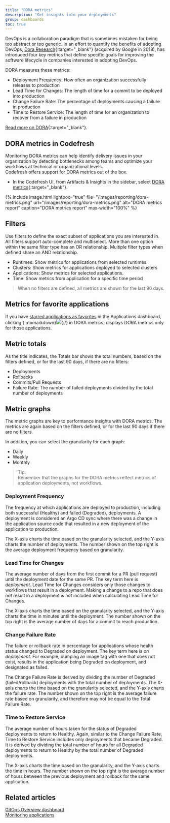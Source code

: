 ```yaml
---
title: "DORA metrics"
description: "Get insights into your deployments"
group: dashboards
toc: true
---
```


DevOps is a collaboration paradigm that is sometimes mistaken for being too abstract or too generic. In an effort to quantify the benefits of adopting DevOps, [Dora Research](https://www.devops-research.com/research.html#capabilities){:target="\_blank"} (acquired by Google in 2018), has introduced four key metrics that define specific goals for improving the software lifecycle in companies interested in adopting DevOps.

DORA measures these metrics:

* Deployment Frequency: How often an organization successfully releases to production
* Lead Time for Changes: The length of time for a commit to be deployed into production
* Change Failure Rate: The percentage of deployments causing a failure in production
* Time to Restore Service: The length of time for an organization to recover from a failure in production

[Read more on DORA](https://cloud.google.com/blog/products/devops-sre/using-the-four-keys-to-measure-your-devops-performance){:target="\_blank"}. 

## DORA metrics in Codefresh

Monitoring DORA metrics can help identify delivery issues in your organization by detecting bottlenecks among teams and optimize your workflows at technical or organizational levels.  
Codefresh offers support for DORA metrics out of the box.  

* In the Codefresh UI, from Artifacts & Insights in the sidebar, select [DORA metrics](https://g.codefresh.io/2.0/dora-dashboard/dora){:target="\_blank"}. 

{% include
image.html
lightbox="true"
file="/images/reporting/dora-metrics.png"
url="/images/reporting/dora-metrics.png"
alt="DORA metrics report"
caption="DORA metrics report"
max-width="100%"
%}

## Filters

Use filters to define the exact subset of applications you are interested in. All filters support auto-complete and multiselect. 
More than one option within the same filter type has an OR relationship. Multiple filter types when defined share an AND relationship. 

* Runtimes: Show metrics for applications from selected runtimes 
* Clusters: Show metrics for applications deployed to selected clusters
* Applications: Show metrics for selected applications. 
* Time: Show metrics from application for a specific time period

> When no filters are defined, all metrics are shown for the last 90 days. 

## Metrics for favorite applications
If you have [starred applications as favorites]({{site.baseurl}}/docs/deployment/applications-dashboard/#applications-dashboard-information) in the Applications dashboard, clicking {::nomarkdown}<img src="../../../images/icons/icon-mark-favorite.png?display=inline-block">{:/} in DORA metrics, displays DORA metrics only for those applications.    


## Metric totals
As the title indicates, the Totals bar shows the total numbers, based on the filters defined, or for the last 90 days, if there are no filters:

* Deployments
* Rollbacks
* Commits/Pull Requests
* Failure Rate: The number of failed deployments divided by the total number of deployments

## Metric graphs
The metric graphs are key to performance insights with DORA metrics. The metrics are again based on the filters defined, or for the last 90 days if there are no filters. 

In addition, you can select the granularity for each graph:

* Daily 
* Weekly
* Monthly

>Tip:  
  Remember that the graphs for the DORA metrics reflect metrics of application deployments, not workflows. 

### Deployment Frequency
  The frequency at which applications are deployed to production, including both successful (Healthy) and failed (Degraded), deployments. A deployment is considered an Argo CD sync where there was a change in the application source code that resulted in a new deployment of the application to production.  

  The X-axis charts the time based on the granularity selected, and the Y-axis charts the number of deployments. The number shown on the top right is the average deployment frequency based on granularity.  

### Lead Time for Changes
  The average number of days from the first commit for a PR (pull request) until the deployment date for the same PR. The key term here is _deployment_. Lead Time for Changes considers only those changes to workflows that result in a deployment. Making a change to a repo that does not result in a deployment is not included when calculating Lead Time for Changes.  

  The X-axis charts the time based on the granularity selected, and the Y-axis charts the time in minutes until the deployment. The number shown on the top right is the average number of days for a commit to reach production.  

### Change Failure Rate
  The failure or rollback rate in percentage for applications whose health status changed to Degraded on deployment. The key term here is _on deployment_. For example, bumping an image tag with one that does not exist, results in the application being Degraded on deployment, and designated as failed.  


  The Change Failure Rate is derived by dividing the number of Degraded (failed/rollback) deployments with the total number of deployments. 
  The X-axis charts the time based on the granularity selected, and the Y-axis charts the failure rate. The number shown on the top right is the average failure rate based on granularity, and therefore may not be equal to the Total Failure Rate.  

### Time to Restore Service 
  The average number of hours taken for the status of Degraded deployments to return to Healthy. Again, similar to the Change Failure Rate, Time to Restore Service includes only deployments that became Degraded. It is derived by dividing the total number of hours for all Degraded deployments to return to Healthy by the total number of Degraded deployments.

  The X-axis charts the time based on the granularity, and the Y-axis charts the time in hours. The number shown on the top right is the average number of hours between the previous deployment and rollback for the same application.

## Related articles    
[GitOps Overview dashboard]({{site.baseurl}}/docs/dashboards/home-dashboard)  
[Monitoring applications]({{site.baseurl}}/docs/deployments/gitops/applications-dashboard/)  


